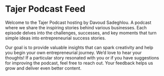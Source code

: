 # Tajer Podcast Feed

Welcome to the Tajer Podcast hosting by Davoud Sadeghlou. A podcast where we share the inspiring stories behind various businesses. Each episode delves into the challenges, successes, and key moments that turn simple ideas into entrepreneurial success stories.

Our goal is to provide valuable insights that can spark creativity and help you begin your own entrepreneurial journey. We’d love to hear your thoughts! If a particular story resonated with you or if you have suggestions for improving the podcast, feel free to reach out. Your feedback helps us grow and deliver even better content.
